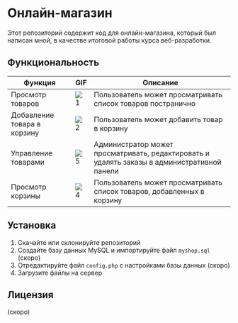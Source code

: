 # Онлайн-магазин

Этот репозиторий содержит код для онлайн-магазина, который был написан мной, в качестве итоговой работы курса веб-разработки.

## Функциональность

| Функция | GIF | Описание |
|---------|-----|------------|
| Просмотр товаров | ![1](https://user-images.githubusercontent.com/44874495/209453570-35cb82d5-31de-4211-997f-f1254d48b1a3.gif) | Пользователь может просматривать список товаров постранично |
| Добавление товара в корзину | ![2](https://user-images.githubusercontent.com/44874495/209453443-774f904e-bac1-40b6-9efa-30b697262ad0.gif) | Пользователь может добавить товар в корзину |
| Управление товарами | ![5](https://user-images.githubusercontent.com/44874495/209453628-f666fbda-98ee-4375-b9f4-270e3cd73290.gif) | Администратор может просматривать, редактировать и удалять заказы в административной панели |
| Просмотр корзины | ![4](https://user-images.githubusercontent.com/44874495/209453601-a1994c15-f831-47ef-81a2-11342dce8456.gif) | Пользователь может просматривать список товаров, добавленных в корзину |

## Установка

1. Скачайте или склонируйте репозиторий
2. Создайте базу данных MySQL и импортируйте файл `myshop.sql` (скоро)
3. Отредактируйте файл `config.php` с настройками базы данных (скоро)
4. Загрузите файлы на сервер

## Лицензия

(скоро)
